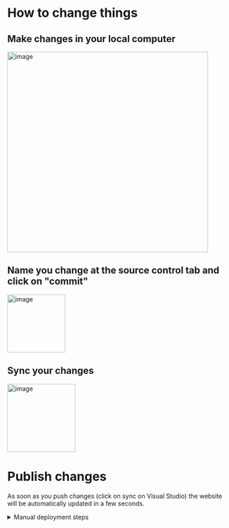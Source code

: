# How to change things

## Make changes in your local computer
  <img width="457" alt="image" src="https://github.com/user-attachments/assets/d4d4b46f-2325-4057-a097-f0e50d292508">

## Name you change at the source control tab and click on "commit"
  <img width="132" alt="image" src="https://github.com/user-attachments/assets/11fcad85-c6ad-424b-9c19-d89124e78534">

## Sync your changes
  <img width="155" alt="image" src="https://github.com/user-attachments/assets/751796db-b057-48c1-bf8e-e7d2462b8c93">

# Publish changes

As soon as you push changes (click on sync on Visual Studio) the website will be automatically updated in a few seconds.

<details closed>
<summary>Manual deployment steps</summary>
<br>
<br><br>
<pre>
To public new changes, open the following link and click on `Re-run all jobs`
https://github.com/araxoms454/website/actions/runs/10887229548
</pre>
</details>
